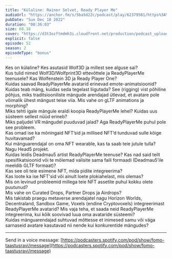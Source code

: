 ```yaml
---
title: "Külaline: Rainer Selvet, Ready Player Me"
audioUrl: "https://anchor.fm/s/5ba5d22c/podcast/play/62379581/https%3A%2F%2Fd3ctxlq1ktw2nl.cloudfront.net%2Fstaging%2F2022-11-18%2Ffb94e1b7-828f-2d3f-aff6-63c5de3164f6.m4a"
pubDate: "Sun Dec 18 2022"
duration: "00:36:03"
size: 68.18 
cover: "https://d3t3ozftmdmh3i.cloudfront.net/production/podcast_uploaded_episode/15275939/15275939-1671387084168-2e6a49aba2d83.jpg"
explicit: false
episode: 52
season: 2
episodeType: "bonus"
---
```


Kes on külaline? Kes asutasid Wolf3D ja millest see alguse sai?  
Kus tulid nimed Wolf3D/Wolfprint3D ettevõttele ja ReadyPlayerMe teenusele? Kas Wolfenstein 3D ja Ready Player One?  
Kuidas saavad ReadyPlayerMe avatarid erinevad emote-animatsioonid? Kuidas teab mäng, kuidas seda tegelast liigutada? See (rigging) vist põhiline põhjus, miks traditsiooniliste mängude arendajad ütlevad, et avatare pole võimalik ühest mängust teise viia. Mis vahe on gLTF animations ja morphing?  
Miks tehti igale mängule eraldi koopia ReadyPlayerMe lehel? Kuidas uus süsteem sellest nüüd erineb?  
Miks paljudel VR mängudel puuduvad jalad? Aga ReadyPlayerMe puhul pole see probleem.  
Kas omad ise ka mõningaid NFT’sid ja millised NFT’d tunduvad sulle kõige huvitavamad?  
Kui mänguarendajal on oma NFT wearable, kas ta saab teie jutule tulla? Nagu Head5 projekt.  
Kuidas leidis Deadmau5 artist ReadyPlayerMe teenuse? Kas nad said teilt spesifikatsioonid või te mõlemad valisite sama faili formaadi (Deadmau5’ile meeldib GLTF formaat)?  
Kas see oli teie esimene NFT, mida pidite integreerima?  
Kas loote ka ise NFT'sid või ainult loete plokiahelast, mis olemas?  
Mis on levinud probleemid millega teie NFT assetite puhul kokku olete puutunud?  
Mis vahe on Curated Drops, Partner Drops ja Airdrops?  
Mis takistab praegu metaverse arendajatel nagu Horizon Worlds, Decentraland, Sandbox Game, Voxels (endine Cryptovoxels) integreerimast ReadyPlayerMe avatarid? Mis vaja teha, et saada neid ReadyPlayerMe integreerima, kui kõik soovivad luua oma avataride süsteemi?  
Kuidas mänguarendajad suhtuvad mõttesse et inimesed samu vôi väga sarnaseid avatare kasutavad nii nende kui konkurentide mängudes?  
  
  
---   
  
Send in a voice message: [https://podcasters.spotify.com/pod/show/fomo-taastusravi/message](https://podcasters.spotify.com/pod/show/fomo-taastusravi/message)